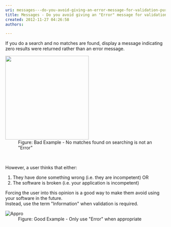 ```yaml
---
uri: messages---do-you-avoid-giving-an-error-message-for-validation-purposes
title: Messages - Do you avoid giving an "Error" message for validation purposes?
created: 2012-11-27 04:26:58
authors:

---
```





<span class='intro'> <div>If you do a search and no matches are found, display a message indicating zero results were returned rather than an error message.</div>
<dl class="badImage"><dt><img src="http&#58;//www.ssw.com.au/ssw/Standards/Rules/Images/InappropriateError.gif" height="262" alt="" /></dt>
<dd>Figure&#58; Bad Example - No matches found on searching is not an &quot;Error&quot;</dd></dl> </span>

​<div>However, a user thinks that either&#58;</div>
<ol><li>They have done something wrong (i.e. they are incompetent) OR</li>
<li>The software is broken (i.e. your application is incompetent)</li></ol>
<div>Forcing the user into this opinion is a good way to make them avoid using your software in the future.</div>
<div>Instead, use the term &quot;Information&quot; when validation is required.</div>
<dl class="goodImage"><dt><img alt="Appro" src="http&#58;//www.ssw.com.au/ssw/Standards/Rules/Images/AppropriateMessage.gif" /></dt>
<dd>Figure&#58; Good Example - Only use &quot;Error&quot; when appropriate</dd></dl>



